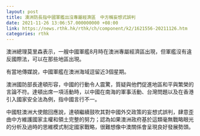 ```yaml
---
layout: post
title: 澳洲防長指中國軍艦出沒專屬經濟區　中方稱妄想式誤判
date: 2021-11-26 13:06:57.000000000 +08:00
link: https://news.rthk.hk/rthk/ch/component/k2/1621556-20211126.htm
categories: rthk
---
```


澳洲總理莫里森表示，一艘中國軍艦8月時在澳洲專屬經濟區出現，但軍艦沒有違反國際法，可以在那些地區出現。

有當地傳媒說，中國軍艦在澳洲海域逗留近3個星期。

澳洲國防部長達頓形容，中國的行動令人震驚，質疑與他們促進地區和平與繁榮的言論不符。達頓出席一項活動時，以中國在南海的軍事活動、台灣問題以及在香港引入國家安全法為例，指中國言行不一。  

中國駐澳洲大使館回應說，達頓繼續鼓吹其對中國外交政策的妄想式誤判，肆意歪曲中方維護國家主權和領土完整的努力；認為如果澳洲政府基於這類毫無戰略眼光的分析及過時的思維模式制定國家戰略，很難想像中澳關係會呈現良好發展勢頭。
